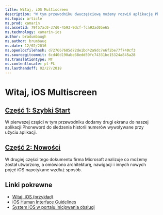 ```yaml
---
title: Witaj, iOS Multiscreen
description: "W tym przewodniku dwuczęściową możemy rozwiń aplikację Phoneword utworzone w Hello, iOS Podręcznik obsługi drugi ekranu. Wzdłuż sposób firma Microsoft będzie wprowadzenie wzorca projektowego Model-View-Controller, zaimplementować w naszym pierwszym nawigacji dla systemu iOS oraz opracowanie głębsze zrozumienie struktury aplikacji dla systemu iOS i funkcji."
ms.topic: article
ms.prod: xamarin
ms.assetid: 79f57ac0-37d0-4593-9dcf-fca93ad0be65
ms.technology: xamarin-ios
author: bradumbaugh
ms.author: brumbaug
ms.date: 12/02/2016
ms.openlocfilehash: d727667685d72de1bd42a9dc7e6f2be77f740cf3
ms.sourcegitcommit: 6cd40d190abe38edd50fc74331be15324a845a28
ms.translationtype: MT
ms.contentlocale: pl-PL
ms.lasthandoff: 02/27/2018
---
```

# <a name="hello-ios-multiscreen"></a>Witaj, iOS Multiscreen

##  <a name="part-1-quickstartiosget-startedhello-ios-multiscreenhello-ios-multiscreen-quickstartmd"></a>[Część 1: Szybki Start](~/ios/get-started/hello-ios-multiscreen/hello-ios-multiscreen-quickstart.md)

W pierwszej części w tym przewodniku dodamy drugi ekranu do naszej aplikacji Phoneword do śledzenia historii numerów wywoływane przy użyciu aplikacji.

##  <a name="part-2-deep-diveiosget-startedhello-ios-multiscreenhello-ios-multiscreen-deepdivemd"></a>[Część 2: Nowości](~/ios/get-started/hello-ios-multiscreen/hello-ios-multiscreen-deepdive.md)



W drugiej części tego dokumentu firma Microsoft analizuje co możemy został utworzony, a omówiono architekturę, nawigacji i innych nowych pojęć iOS napotykane wzdłuż sposób.


## <a name="related-links"></a>Linki pokrewne

- [Witaj, iOS (przykład)](https://developer.xamarin.com/samples/monotouch/Hello_iOS/)
- [iOS Human Interface Guidelines](http://developer.apple.com/library/ios/#documentation/UserExperience/Conceptual/MobileHIG/Introduction/Introduction.html)
- [System iOS w portalu inicjowania obsługi](https://developer.apple.com/ios/manage/overview/index.action)
